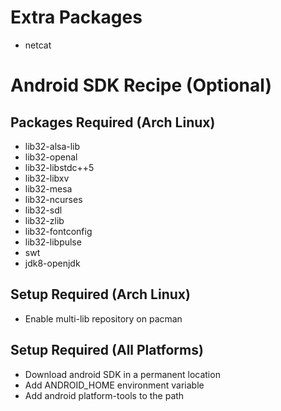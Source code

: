 
# Extra Packages

 - netcat

# Android SDK Recipe (Optional)

## Packages Required (Arch Linux)
 - lib32-alsa-lib
 - lib32-openal
 - lib32-libstdc++5
 - lib32-libxv
 - lib32-mesa
 - lib32-ncurses
 - lib32-sdl
 - lib32-zlib
 - lib32-fontconfig
 - lib32-libpulse
 - swt
 - jdk8-openjdk

## Setup Required (Arch Linux)
 - Enable multi-lib repository on pacman

## Setup Required (All Platforms)
 - Download android SDK in a permanent location
 - Add ANDROID_HOME environment variable
 - Add android platform-tools to the path

